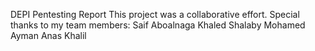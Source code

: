 DEPI Pentesting Report
This project was a collaborative effort. Special thanks to my team members:
Saif Aboalnaga
Khaled Shalaby
Mohamed Ayman
Anas Khalil

